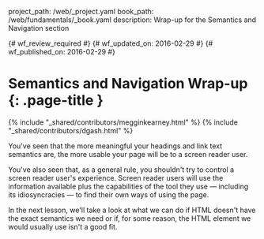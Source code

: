 project_path: /web/_project.yaml
book_path: /web/fundamentals/_book.yaml
description: Wrap-up for the Semantics and Navigation section

{# wf_review_required #}
{# wf_updated_on: 2016-02-29 #}
{# wf_published_on: 2016-02-29 #}

# Semantics and Navigation Wrap-up {: .page-title }

{% include "_shared/contributors/megginkearney.html" %}
{% include "_shared/contributors/dgash.html" %}



You've seen that the more meaningful your headings and link text semantics are, the more usable your page will be to a screen reader user.

You've also seen that, as a general rule, you shouldn't try to control a screen reader user's experience. Screen reader users will use the information available plus the capabilities of the tool they use &mdash; including its idiosyncracies &mdash; to find their own ways of using the page. 

In the next lesson, we'll take a look at what we can do if HTML doesn't have the exact semantics we need or if, for some reason, the HTML element we would usually use isn't a good fit.
